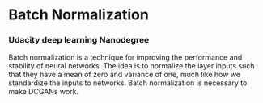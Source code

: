 # Batch Normalization
### Udacity deep learning Nanodegree

Batch normalization is a technique for improving the performance and stability of neural networks. The idea is to normalize the layer inputs such that they have a mean of zero and variance of one, much like how we standardize the inputs to networks. Batch normalization is necessary to make DCGANs work.
